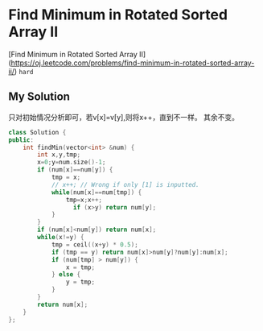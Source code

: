# Find Minimum in Rotated Sorted Array II

[Find Minimum in Rotated Sorted Array II]
(https://oj.leetcode.com/problems/find-minimum-in-rotated-sorted-array-ii/)
`hard`

## My Solution

只对初始情况分析即可，若v[x]=v[y],则将x++，直到不一样。
其余不变。

```cpp
class Solution {
public:
    int findMin(vector<int> &num) {
        int x,y,tmp;
        x=0;y=num.size()-1;
        if (num[x]==num[y]) {
            tmp = x;
            // x++; // Wrong if only [1] is inputted.
            while(num[x]==num[tmp]) {
                tmp=x;x++;
                  if (x>y) return num[y];
            }
        }
        if (num[x]<num[y]) return num[x];
        while(x!=y) {
            tmp = ceil((x+y) * 0.5);
            if (tmp == y) return num[x]>num[y]?num[y]:num[x];
            if (num[tmp] > num[y]) {
                x = tmp;
            } else {
                y = tmp;
            }
        }
        return num[x];
    }
};
```
